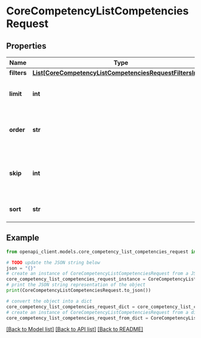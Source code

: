 # CoreCompetencyListCompetenciesRequest


## Properties

Name | Type | Description | Notes
------------ | ------------- | ------------- | -------------
**filters** | [**List[CoreCompetencyListCompetenciesRequestFiltersInner]**](CoreCompetencyListCompetenciesRequestFiltersInner.md) |  | 
**limit** | **int** | Return this number of records at most. | [optional] [default to 0]
**order** | **str** | Sort direction. Should be either ASC or DESC | [optional] [default to '']
**skip** | **int** | Skip this number of records before returning results | [optional] [default to 0]
**sort** | **str** | Column to sort by. | [optional] [default to '']

## Example

```python
from openapi_client.models.core_competency_list_competencies_request import CoreCompetencyListCompetenciesRequest

# TODO update the JSON string below
json = "{}"
# create an instance of CoreCompetencyListCompetenciesRequest from a JSON string
core_competency_list_competencies_request_instance = CoreCompetencyListCompetenciesRequest.from_json(json)
# print the JSON string representation of the object
print(CoreCompetencyListCompetenciesRequest.to_json())

# convert the object into a dict
core_competency_list_competencies_request_dict = core_competency_list_competencies_request_instance.to_dict()
# create an instance of CoreCompetencyListCompetenciesRequest from a dict
core_competency_list_competencies_request_from_dict = CoreCompetencyListCompetenciesRequest.from_dict(core_competency_list_competencies_request_dict)
```
[[Back to Model list]](../README.md#documentation-for-models) [[Back to API list]](../README.md#documentation-for-api-endpoints) [[Back to README]](../README.md)


